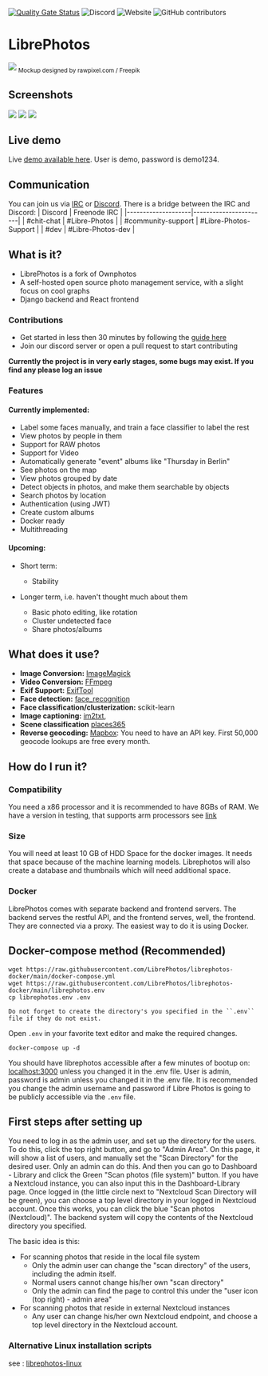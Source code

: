 [![Quality Gate Status](https://sonarcloud.io/api/project_badges/measure?project=LibrePhotos_ownphotos&metric=alert_status)](https://sonarcloud.io/dashboard?id=LibrePhotos_ownphotos) ![Discord](https://img.shields.io/discord/784619049208250388?style=plastic) ![Website](https://img.shields.io/website?down_color=lightgrey&down_message=offline&style=plastic&up_color=blue&up_message=online&url=https%3A%2F%2Flibrephotos.com) ![GitHub contributors](https://img.shields.io/github/contributors/librephotos/librephotos?style=plastic)

# LibrePhotos

![](https://github.com/LibrePhotos/librephotos/blob/dev/screenshots/mockups_main_fhd.png?raw=true)
<sub>Mockup designed by rawpixel.com / Freepik</sub>
## Screenshots

![](https://github.com/librephotos/librephotos/blob/dev/screenshots/photo_manage.png?raw=true)
![](https://github.com/librephotos/librephotos/blob/dev/screenshots/photo_info_fhd.png?raw=true)
![](https://github.com/librephotos/librephotos/blob/dev/screenshots/more_to_discover.png?raw=true)

## Live demo
Live [demo available here](https://demo2.librephotos.com/).
User is demo, password is demo1234.

## Communication
You can join us via [IRC](https://webchat.freenode.net/) or [Discord](https://discord.gg/xwRvtSDGWb). There is a bridge between the IRC and Discord:
| Discord            | Freenode IRC          |
|--------------------|-----------------------|
| #chit-chat         | #Libre-Photos         |
| #community-support | #Libre-Photos-Support |
| #dev               | #Libre-Photos-dev     |

## What is it?

- LibrePhotos is a fork of Ownphotos
- A self-hosted open source photo management service, with a slight focus on cool graphs
- Django backend and React frontend

### Contributions
- Get started in less then 30 minutes by following the [guide here](https://github.com/LibrePhotos/librephotos-docker)
- Join our discord server or open a pull request to start contributing

**Currently the project is in very early stages, some bugs may exist. If you find any please log an issue**

### Features

#### Currently implemented:
  
  - Label some faces manually, and train a face classifier to label the rest
  - View photos by people in them
  - Support for RAW photos
  - Support for Video 
  - Automatically generate "event" albums like "Thursday in Berlin"
  - See photos on the map
  - View photos grouped by date
  - Detect objects in photos, and make them searchable by objects 
  - Search photos by location 
  - Authentication (using JWT)
  - Create custom albums
  - Docker ready
  - Multithreading
  
#### Upcoming:

  - Short term:
    - Stability

  - Longer term, i.e. haven't thought much about them
    - Basic photo editing, like rotation
    - Cluster undetected face
    - Share photos/albums

## What does it use?

- **Image Conversion:** [ImageMagick](https://github.com/ImageMagick/ImageMagick) 
- **Video Conversion:** [FFmpeg](https://github.com/FFmpeg/FFmpeg)
- **Exif Support:** [ExifTool](https://github.com/exiftool/exiftool)
- **Face detection:** [face_recognition](https://github.com/ageitgey/face_recognition) 
- **Face classification/clusterization:** scikit-learn
- **Image captioning:** [im2txt](https://github.com/HughKu/Im2txt), 
- **Scene classification** [places365](http://places.csail.mit.edu/)
- **Reverse geocoding:** [Mapbox](https://www.mapbox.com/): You need to have an API key. First 50,000 geocode lookups are free every month.


## How do I run it?

### Compatibility
You need a x86 processor and it is recommended to have 8GBs of RAM.
We have a version in testing, that supports arm processors see [link](https://docs.librephotos.com/1/arm_install/)

### Size
You will need at least 10 GB of HDD Space for the docker images. It needs that space because of the machine learning models.
Librephotos will also create a database and thumbnails which will need additional space.

### Docker

LibrePhotos comes with separate backend and frontend
servers. The backend serves the restful API, and the frontend serves, well,
the frontend. They are connected via a proxy.
The easiest way to do it is using Docker.

## Docker-compose method (Recommended)

```
wget https://raw.githubusercontent.com/LibrePhotos/librephotos-docker/main/docker-compose.yml
wget https://raw.githubusercontent.com/LibrePhotos/librephotos-docker/main/librephotos.env
cp librephotos.env .env

Do not forget to create the directory's you specified in the ``.env`` file if they do not exist. 
```

Open `.env` in your favorite text editor and make the required changes.

```
docker-compose up -d
```

You should have librephotos accessible after a few minutes of bootup on: [localhost:3000](http://localhost:3000) unless you changed it in the .env file.
User is admin, password is admin unless you changed it in the .env file. It is recommended you change the admin username and password if Libre Photos is going to be publicly accessible via the ``.env`` file.

## First steps after setting up

You need to log in as the admin user, and set up the directory for the users. To do this, click the top right button, and go to "Admin Area". On this page, it will show a list of users, and manually set the "Scan Directory" for the desired user. Only an admin can do this. And then you can go to Dashboard - Library and click the Green "Scan photos (file system)" button. If you have a Nextcloud instance, you can also input this in the Dashboard-Library page. Once logged in (the little circle next to "Nextcloud Scan Directory will be green), you can choose a top level directory in your logged in Nextcloud account. Once this works, you can click the blue "Scan photos (Nextcloud)". The backend system will copy the contents of the Nextcloud directory you specified. 

The basic idea is this:

- For scanning photos that reside in the local file system
  - Only the admin user can change the "scan directory" of the users, including the admin itself.
  - Normal users cannot change his/her own "scan directory"
  - Only the admin can find the page to control this under the "user icon (top right) - admin area"
- For scanning photos that reside in external Nextcloud instances
  - Any user can change his/her own Nextcloud endpoint, and choose a top level directory in the Nextcloud account.

### Alternative Linux installation scripts

see : [librephotos-linux](https://github.com/LibrePhotos/librephotos-linux)
